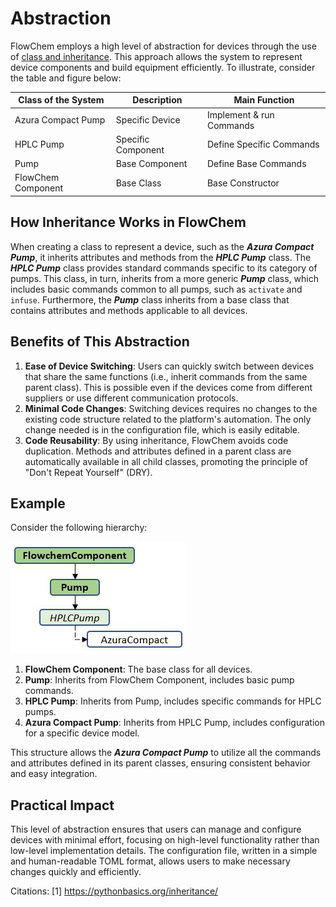 # Abstraction

FlowChem employs a high level of abstraction for devices through the use of 
[class and inheritance](https://pythonbasics.org/inheritance/). This approach allows the system to represent device 
components and build equipment efficiently. To illustrate, consider the table and figure below:

| Class of the System   | Description        | Main Function            |
|-----------------------|--------------------|--------------------------|
| Azura Compact Pump    | Specific Device    | Implement & run Commands |
| HPLC Pump             | Specific Component | Define Specific Commands |
| Pump                  | Base Component     | Define Base Commands     |
| FlowChem Component    | Base Class         | Base Constructor         |

## How Inheritance Works in FlowChem

When creating a class to represent a device, such as the ***Azura Compact Pump***, it inherits attributes and methods 
from the ***HPLC Pump*** class. The ***HPLC Pump*** class provides standard commands specific to its category of pumps.
This class, in turn, inherits from a more generic ***Pump*** class, which includes basic commands common to all pumps,
such as `activate` and `infuse`. Furthermore, the ***Pump*** class inherits from a base class that contains attributes
and methods applicable to all devices.

## Benefits of This Abstraction

1. **Ease of Device Switching**: Users can quickly switch between devices that share the same functions (i.e., inherit 
commands from the same parent class). This is possible even if the devices come from different suppliers or use different communication protocols.
2. **Minimal Code Changes**: Switching devices requires no changes to the existing code structure related to the 
platform's automation. The only change needed is in the configuration file, which is easily editable.
3. **Code Reusability**: By using inheritance, FlowChem avoids code duplication. Methods and attributes defined in a 
parent class are automatically available in all child classes, promoting the principle of "Don't Repeat Yourself" (DRY).

## Example

Consider the following hierarchy:

![](inherit.JPG) 

1. **FlowChem Component**: The base class for all devices.
2. **Pump**: Inherits from FlowChem Component, includes basic pump commands.
3. **HPLC Pump**: Inherits from Pump, includes specific commands for HPLC pumps.
4. **Azura Compact Pump**: Inherits from HPLC Pump, includes configuration for a specific device model.

This structure allows the ***Azura Compact Pump*** to utilize all the commands and attributes defined in its 
parent classes, ensuring consistent behavior and easy integration.

## Practical Impact

This level of abstraction ensures that users can manage and configure devices with minimal effort, focusing on 
high-level functionality rather than low-level implementation details. The configuration file, written in a simple 
and human-readable TOML format, allows users to make necessary changes quickly and efficiently.

Citations:
[1] https://pythonbasics.org/inheritance/